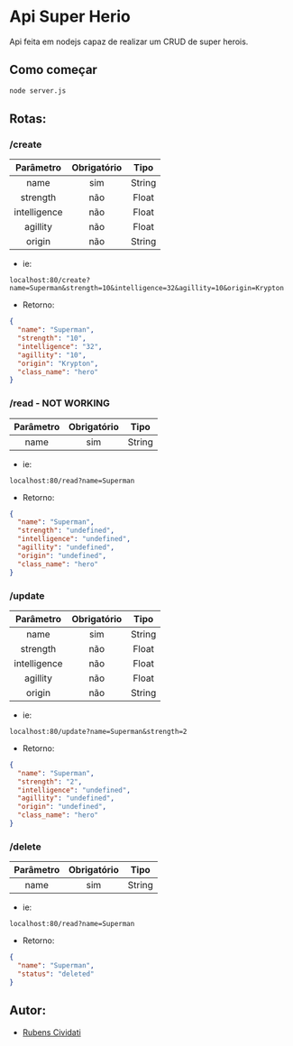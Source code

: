 # Api Super Herio
Api feita em nodejs capaz de realizar um CRUD de super herois.

## Como começar
```bash
node server.js
```
## Rotas:

### /create

| **Parâmetro** | **Obrigatório** | **Tipo** |
|:-------------:|:---------------:|:--------:|
|      name     |       sim       |  String  |
|    strength   |       não       |   Float  |
|  intelligence |       não       |   Float  |
|    agillity   |       não       |   Float  |
|     origin    |       não       |  String  |

- ie: 
```
localhost:80/create?name=Superman&strength=10&intelligence=32&agillity=10&origin=Krypton
```

- Retorno:
```json
{
  "name": "Superman",
  "strength": "10",
  "intelligence": "32",
  "agillity": "10",
  "origin": "Krypton",
  "class_name": "hero"
}
```

### /read - NOT WORKING

| **Parâmetro** | **Obrigatório** | **Tipo** |
|:-------------:|:---------------:|:--------:|
|      name     |       sim       |  String  |

- ie:

```
localhost:80/read?name=Superman
```

- Retorno:
```json
{
  "name": "Superman",
  "strength": "undefined",
  "intelligence": "undefined",
  "agillity": "undefined",
  "origin": "undefined",
  "class_name": "hero"
}
```

### /update

| **Parâmetro** | **Obrigatório** | **Tipo** |
|:-------------:|:---------------:|:--------:|
|      name     |       sim       |  String  |
|    strength   |       não       |   Float  |
|  intelligence |       não       |   Float  |
|    agillity   |       não       |   Float  |
|     origin    |       não       |  String  |

- ie: 
```
localhost:80/update?name=Superman&strength=2
```

- Retorno:
```json
{
  "name": "Superman",
  "strength": "2",
  "intelligence": "undefined",
  "agillity": "undefined",
  "origin": "undefined",
  "class_name": "hero"
}
```

### /delete

| **Parâmetro** | **Obrigatório** | **Tipo** |
|:-------------:|:---------------:|:--------:|
|      name     |       sim       |  String  |

- ie:

```
localhost:80/read?name=Superman
```

- Retorno:
```json
{
  "name": "Superman",
  "status": "deleted"
}
```

## Autor:

- [Rubens Cividati](github.com/cividati)